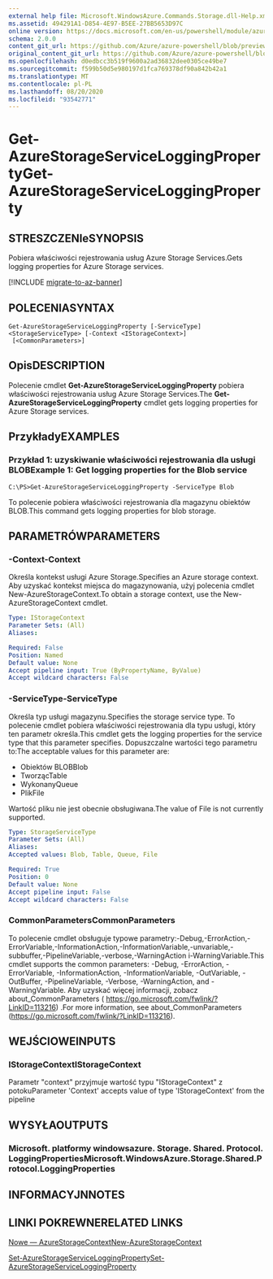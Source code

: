 ```yaml
---
external help file: Microsoft.WindowsAzure.Commands.Storage.dll-Help.xml
ms.assetid: 494291A1-D854-4E97-B5EE-27BB5653D97C
online version: https://docs.microsoft.com/en-us/powershell/module/azure.storage/get-azurestorageserviceloggingproperty
schema: 2.0.0
content_git_url: https://github.com/Azure/azure-powershell/blob/preview/src/Storage/Commands.Storage/help/Get-AzureStorageServiceLoggingProperty.md
original_content_git_url: https://github.com/Azure/azure-powershell/blob/preview/src/Storage/Commands.Storage/help/Get-AzureStorageServiceLoggingProperty.md
ms.openlocfilehash: d0edbcc3b519f9600a2ad36832dee0305ce49be7
ms.sourcegitcommit: f599b50d5e980197d1fca769378df90a842b42a1
ms.translationtype: MT
ms.contentlocale: pl-PL
ms.lasthandoff: 08/20/2020
ms.locfileid: "93542771"
---
```

# <span data-ttu-id="ffc9c-101">Get-AzureStorageServiceLoggingProperty</span><span class="sxs-lookup"><span data-stu-id="ffc9c-101">Get-AzureStorageServiceLoggingProperty</span></span>

## <span data-ttu-id="ffc9c-102">STRESZCZENIe</span><span class="sxs-lookup"><span data-stu-id="ffc9c-102">SYNOPSIS</span></span>
<span data-ttu-id="ffc9c-103">Pobiera właściwości rejestrowania usług Azure Storage Services.</span><span class="sxs-lookup"><span data-stu-id="ffc9c-103">Gets logging properties for Azure Storage services.</span></span>

[!INCLUDE [migrate-to-az-banner](../../includes/migrate-to-az-banner.md)]

## <span data-ttu-id="ffc9c-104">POLECENIA</span><span class="sxs-lookup"><span data-stu-id="ffc9c-104">SYNTAX</span></span>

```
Get-AzureStorageServiceLoggingProperty [-ServiceType] <StorageServiceType> [-Context <IStorageContext>]
 [<CommonParameters>]
```

## <span data-ttu-id="ffc9c-105">Opis</span><span class="sxs-lookup"><span data-stu-id="ffc9c-105">DESCRIPTION</span></span>
<span data-ttu-id="ffc9c-106">Polecenie cmdlet **Get-AzureStorageServiceLoggingProperty** pobiera właściwości rejestrowania usług Azure Storage Services.</span><span class="sxs-lookup"><span data-stu-id="ffc9c-106">The **Get-AzureStorageServiceLoggingProperty** cmdlet gets logging properties for Azure Storage services.</span></span>

## <span data-ttu-id="ffc9c-107">Przykłady</span><span class="sxs-lookup"><span data-stu-id="ffc9c-107">EXAMPLES</span></span>

### <span data-ttu-id="ffc9c-108">Przykład 1: uzyskiwanie właściwości rejestrowania dla usługi BLOB</span><span class="sxs-lookup"><span data-stu-id="ffc9c-108">Example 1: Get logging properties for the Blob service</span></span>
```
C:\PS>Get-AzureStorageServiceLoggingProperty -ServiceType Blob
```

<span data-ttu-id="ffc9c-109">To polecenie pobiera właściwości rejestrowania dla magazynu obiektów BLOB.</span><span class="sxs-lookup"><span data-stu-id="ffc9c-109">This command gets logging properties for blob storage.</span></span>

## <span data-ttu-id="ffc9c-110">PARAMETRÓW</span><span class="sxs-lookup"><span data-stu-id="ffc9c-110">PARAMETERS</span></span>

### <span data-ttu-id="ffc9c-111">-Context</span><span class="sxs-lookup"><span data-stu-id="ffc9c-111">-Context</span></span>
<span data-ttu-id="ffc9c-112">Określa kontekst usługi Azure Storage.</span><span class="sxs-lookup"><span data-stu-id="ffc9c-112">Specifies an Azure storage context.</span></span>
<span data-ttu-id="ffc9c-113">Aby uzyskać kontekst miejsca do magazynowania, użyj polecenia cmdlet New-AzureStorageContext.</span><span class="sxs-lookup"><span data-stu-id="ffc9c-113">To obtain a storage context, use the New-AzureStorageContext cmdlet.</span></span>

```yaml
Type: IStorageContext
Parameter Sets: (All)
Aliases: 

Required: False
Position: Named
Default value: None
Accept pipeline input: True (ByPropertyName, ByValue)
Accept wildcard characters: False
```

### <span data-ttu-id="ffc9c-114">-ServiceType</span><span class="sxs-lookup"><span data-stu-id="ffc9c-114">-ServiceType</span></span>
<span data-ttu-id="ffc9c-115">Określa typ usługi magazynu.</span><span class="sxs-lookup"><span data-stu-id="ffc9c-115">Specifies the storage service type.</span></span>
<span data-ttu-id="ffc9c-116">To polecenie cmdlet pobiera właściwości rejestrowania dla typu usługi, który ten parametr określa.</span><span class="sxs-lookup"><span data-stu-id="ffc9c-116">This cmdlet gets the logging properties for the service type that this parameter specifies.</span></span>
<span data-ttu-id="ffc9c-117">Dopuszczalne wartości tego parametru to:</span><span class="sxs-lookup"><span data-stu-id="ffc9c-117">The acceptable values for this parameter are:</span></span>

- <span data-ttu-id="ffc9c-118">Obiektów BLOB</span><span class="sxs-lookup"><span data-stu-id="ffc9c-118">Blob</span></span> 
- <span data-ttu-id="ffc9c-119">Tworząc</span><span class="sxs-lookup"><span data-stu-id="ffc9c-119">Table</span></span>
- <span data-ttu-id="ffc9c-120">Wykonany</span><span class="sxs-lookup"><span data-stu-id="ffc9c-120">Queue</span></span>
- <span data-ttu-id="ffc9c-121">Plik</span><span class="sxs-lookup"><span data-stu-id="ffc9c-121">File</span></span>

<span data-ttu-id="ffc9c-122">Wartość pliku nie jest obecnie obsługiwana.</span><span class="sxs-lookup"><span data-stu-id="ffc9c-122">The value of File is not currently supported.</span></span>

```yaml
Type: StorageServiceType
Parameter Sets: (All)
Aliases: 
Accepted values: Blob, Table, Queue, File

Required: True
Position: 0
Default value: None
Accept pipeline input: False
Accept wildcard characters: False
```

### <span data-ttu-id="ffc9c-123">CommonParameters</span><span class="sxs-lookup"><span data-stu-id="ffc9c-123">CommonParameters</span></span>
<span data-ttu-id="ffc9c-124">To polecenie cmdlet obsługuje typowe parametry:-Debug,-ErrorAction,-ErrorVariable,-InformationAction,-InformationVariable,-unvariable,-subbuffer,-PipelineVariable,-verbose,-WarningAction i-WarningVariable.</span><span class="sxs-lookup"><span data-stu-id="ffc9c-124">This cmdlet supports the common parameters: -Debug, -ErrorAction, -ErrorVariable, -InformationAction, -InformationVariable, -OutVariable, -OutBuffer, -PipelineVariable, -Verbose, -WarningAction, and -WarningVariable.</span></span> <span data-ttu-id="ffc9c-125">Aby uzyskać więcej informacji, zobacz about_CommonParameters ( https://go.microsoft.com/fwlink/?LinkID=113216) .</span><span class="sxs-lookup"><span data-stu-id="ffc9c-125">For more information, see about_CommonParameters (https://go.microsoft.com/fwlink/?LinkID=113216).</span></span>

## <span data-ttu-id="ffc9c-126">WEJŚCIOWE</span><span class="sxs-lookup"><span data-stu-id="ffc9c-126">INPUTS</span></span>

### <span data-ttu-id="ffc9c-127">IStorageContext</span><span class="sxs-lookup"><span data-stu-id="ffc9c-127">IStorageContext</span></span>

<span data-ttu-id="ffc9c-128">Parametr "context" przyjmuje wartość typu "IStorageContext" z potoku</span><span class="sxs-lookup"><span data-stu-id="ffc9c-128">Parameter 'Context' accepts value of type 'IStorageContext' from the pipeline</span></span>

## <span data-ttu-id="ffc9c-129">WYSYŁA</span><span class="sxs-lookup"><span data-stu-id="ffc9c-129">OUTPUTS</span></span>

### <span data-ttu-id="ffc9c-130">Microsoft. platformy windowsazure. Storage. Shared. Protocol. LoggingProperties</span><span class="sxs-lookup"><span data-stu-id="ffc9c-130">Microsoft.WindowsAzure.Storage.Shared.Protocol.LoggingProperties</span></span>

## <span data-ttu-id="ffc9c-131">INFORMACYJN</span><span class="sxs-lookup"><span data-stu-id="ffc9c-131">NOTES</span></span>

## <span data-ttu-id="ffc9c-132">LINKI POKREWNE</span><span class="sxs-lookup"><span data-stu-id="ffc9c-132">RELATED LINKS</span></span>

[<span data-ttu-id="ffc9c-133">Nowe — AzureStorageContext</span><span class="sxs-lookup"><span data-stu-id="ffc9c-133">New-AzureStorageContext</span></span>](./New-AzureStorageContext.md)

[<span data-ttu-id="ffc9c-134">Set-AzureStorageServiceLoggingProperty</span><span class="sxs-lookup"><span data-stu-id="ffc9c-134">Set-AzureStorageServiceLoggingProperty</span></span>](./Set-AzureStorageServiceLoggingProperty.md)


